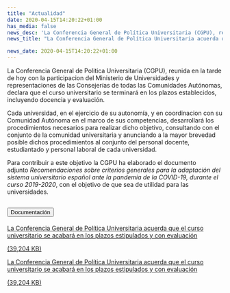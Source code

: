 ```yaml
---
title: "Actualidad"
date: 2020-04-15T14:20:22+01:00
has_media: false
news_desc: 'La Conferencia General de Política Universitaria (CGPU), reunida en la tarde de hoy con la participación del Ministerio de Universidades y representaciones de las Consejerías de todas las Comunidades Autónomas, declara que el curso universitario se terminará en los plazos establecidos, incluyendo docencia y evaluación.<b>Este contenido incluye:</b> <i class="fal fa-file-</a><i class="fas fa-external-link-alt"></i> </a><i class="fas fa-external-link-alt"></i>_icon"></i>'
news_title: "La Conferencia General de Política Universitaria acuerda que el curso universitario se acabará en los plazos estipulados y con evaluación"

news_date: 2020-04-15T14:20:22+01:00
---
```

<p>La Conferencia General de Politica Universitaria (CGPU), reunida en la tarde de hoy con la participacion del Ministerio de Universidades y representaciones de las Consejerías de todas las Comunidades Autónomas, declara que el curso universitario se terminará en los plazos establecidos, incluyendo docencia y evaluación.</p>
<p>Cada universidad, en el ejercicio de su autonomía, y en coordinacion con su Comunidad Autónoma en el marco de sus competencias, desarrollará los procedimientos necesarios para realizar dicho objetivo, consultando con el conjunto de la comunidad universitaria y anunciando a la mayor brevedad posible dichos procedimientos al conjunto del personal docente, estudiantado y personal laboral de cada universidad.</p>
<p>Para contribuir a este objetivo la CGPU ha elaborado el documento adjunto<span>&nbsp;</span><em>Recomendaciones sobre criterios generales para la adaptación del sistema universitario español ante la pandemia de la COVID-19, durante el curso 2019-2020</em>, con el objetivo de que sea de utilidad para las universidades.</p>	
<!--
	<div class="row"> 
		<div class="col-12 box_card_title d-flex"> 
			<h3 class="title_separador"><i class="fas fa-download"></i>Información relacionada</h3> 
		</div> 
		<div class="col-lg-12 box_card"> <p>La Conferencia General de Política Universitaria acuerda que el curso universitario se acabará en los plazos estipulados y con evaluación</p> 
		</div> 
		<div class="col-lg-12 cards_download_cnt">  
			<div class="row"> 
				<div class="download_card"> 
					<a class="card" href="{{<siteurl>}}documentos/pdf/news/ConfGralPol.pdf" target="_blank"> 
					<div class="card-header"> 
						   <i class="fal fa-download"></i> 
					</div> </a> 
					<div class="card-body"> 
						<p class="text_file"><a class="card" href="{{<siteurl>}}documentos/pdf/news/ConfGralPol.pdf" target="_blank">
						<span class="tit">ConfGralPol</span></a> <i class="fal fa-file-_icon"></i>(39,204 KB)</p> 
					</div>
				</div> 		
			</div> 
		</div> 
	</div>
	-->
<section>
    <article>
        <div class="container">
            <div class="row my-45 justify-content-md-center">
                <div class="col-md-10 content_collapse">
                    <div class="accordion accordion_alt" id="accordeonAlt">
                        <div class="accordion-item">
                            <h2 class="accordion-header" id="accordionAltHeading2">
                                <button class="accordion-button expanded" type="button" data-bs-toggle="collapse" data-bs-target="#accordionAlt2" aria-expanded="false" aria-controls="accordionAlt2">
                                    <span class="icon"><i class="fas fa-file-pdf"></i></span>Documentación
                                </button>
                            </h2>
                            <div id="accordionAlt2" class="accordion-collapse collapse show" aria-labelledby="accordionAltHeading2">
                                <div class="accordion-body">
                                    <div id="section_link">
                                        <div class="container-fluid sp">
                                            <div class="row w-100">
                                                <div class="col-lg-12 cards_download_cnt">
                                                    <div class="row jcc_mobile">
                                                        <div class="download_card">
                                                            <a class="card flex-column" href="{{<siteurl>}}documentos/pdf/news/ConfGralPol.pdf" target="_blank">
                                                                <div class="card-header">
                                                                    <i class="fal fa-download"></i>
                                                                </div>
                                                                <div class="card-body">
                                                                    <p class="text_body">La Conferencia General de Política Universitaria acuerda que el curso universitario se acabará en los plazos estipulados y con evaluación</p>
                                                                    <p class="text_file">
                                                                        <i class="fal fa-file-pdf pdf_icon"></i> (39,204 KB)
                                                                    </p>
                                                                </div>
                                                            </a>
                                                        </div>
                                                    </div>
                                                </div>
                                                <!-- MOBILE VERSION WITH SLIDER -->
                                                <div class="col-12" id="section_box_download_card_slider">
                                                    <div class="swiper" id="slider_download_archive">
                                                        <div class="swiper-wrapper">
                                                        <div class="swiper-slide">
                                                            <div class="download_card">
                                                                <a class="card" href="{{<siteurl>}}documentos/pdf/news/ConfGralPol.pdf" target="_blank">
                                                                    <div class="card-header">
                                                                        <i class="fal fa-download"></i>
                                                                    </div>
                                                                    <div class="card-body">
                                                                        <p class="text_body">La Conferencia General de Política Universitaria acuerda que el curso universitario se acabará en los plazos estipulados y con evaluación</p>
                                                                        <p class="text_file">
                                                                            <i class="fal fa-file-pdf pdf_icon"></i>(39,204 KB)
                                                                        </p>
                                                                    </div>
                                                                </a>
                                                            </div>
                                                        </div>
                                                        </div>
                                                        <div class="swiper-pagination"></div>
                                                    </div>
                                                </div>
                                            </div>
                                        </div>
                                    </div>
                                </div>
                            </div>
                        </div>
                    </div>
                </div>
            </div>
        </div>
    </article> 
</section>